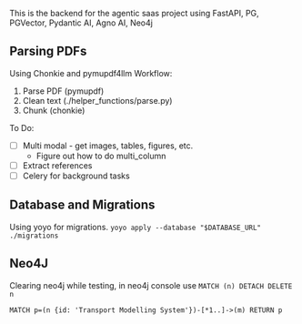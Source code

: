This is the backend for the agentic saas project using FastAPI, PG, PGVector, Pydantic AI, Agno AI, Neo4j


## Parsing PDFs

Using Chonkie and pymupdf4llm Workflow:
1. Parse PDF (pymupdf)
2. Clean text (./helper_functions/parse.py)
3. Chunk (chonkie)

To Do:

- [ ] Multi modal - get images, tables, figures, etc.
    - Figure out how to do multi_column
- [ ] Extract references
- [ ] Celery for background tasks

## Database and Migrations

Using yoyo for migrations. `yoyo apply --database "$DATABASE_URL" ./migrations`

## Neo4J

Clearing neo4j while testing, in neo4j console use `MATCH (n) DETACH DELETE n`

`MATCH p=(n {id: 'Transport Modelling System'})-[*1..]->(m)
RETURN p`